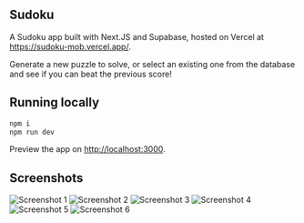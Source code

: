 ## Sudoku

A Sudoku app built with Next.JS and Supabase, hosted on Vercel at https://sudoku-mob.vercel.app/.

Generate a new puzzle to solve, or select an existing one from the database and see if you can beat the previous score!

## Running locally

```bash
npm i
npm run dev
```

Preview the app on [http://localhost:3000](http://localhost:3000).

## Screenshots

![Screenshot 1](public/Screenshot_1.png)
![Screenshot 2](public/Screenshot_2.png)
![Screenshot 3](public/Screenshot_3.png)
![Screenshot 4](public/Screenshot_4.png)
![Screenshot 5](public/Screenshot_5.png)
![Screenshot 6](public/Screenshot_6.png)
